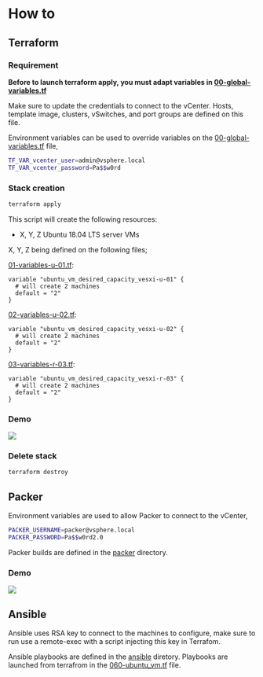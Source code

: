 # How to

## Terraform

### Requirement

**Before to launch terraform apply, you must adapt variables in [00-global-variables.tf](./00-global-variables.tf)**

Make sure to update the credentials to connect to the vCenter. Hosts, template image, clusters, vSwitches, and port groups are defined on this file. 

Environment variables can be used to override variables on the [00-global-variables.tf](./00-global-variables.tf) file,

``` bash
TF_VAR_vcenter_user=admin@vsphere.local
TF_VAR_vcenter_password=Pa$$w0rd
````

### Stack creation

```bash
terraform apply
```

This script will create the following resources:

<!-- - 2 network port per pfSense deployed  -->
- X, Y, Z Ubuntu 18.04 LTS server VMs

X, Y, Z being defined on the following files;

[01-variables-u-01.tf](./01-variables-u-01.tf):

```hcl
variable "ubuntu_vm_desired_capacity_vesxi-u-01" {
  # will create 2 machines
  default = "2"
}
```


[02-variables-u-02.tf](./02-variables-u-02.tf):

```hcl
variable "ubuntu_vm_desired_capacity_vesxi-u-02" {
  # will create 2 machines
  default = "2"
}
```

[03-variables-r-03.tf](./03-variables-r-03.tf):

```hcl
variable "ubuntu_vm_desired_capacity_vesxi-r-03" {
  # will create 2 machines
  default = "2"
}
```

### Demo

![](./demo/tf-apply-fcr.gif)

### Delete stack

```bash
terraform destroy
```

## Packer 

Environment variables are used to allow Packer to connect to the vCenter,

```bash
PACKER_USERNAME=packer@vsphere.local
PACKER_PASSWORD=Pa$$w0rd2.0
```

Packer builds are defined in the [packer](./packer) directory.

### Demo

![](./demo/Packer-ubuntu.gif)

## Ansible 

Ansible uses RSA key to connect to the machines to configure, make sure to run use a remote-exec with a script injecting this key in Terrafom.

Ansible playbooks are defined in the [ansible](./ansible) diretory. Playbooks are launched from terrafrom in the [060-ubuntu_vm.tf](./060-ubuntu_vm.tf) file.
